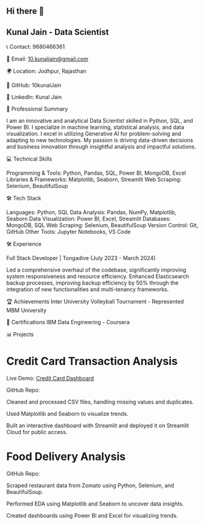 ## Hi there 👋
## Kunal Jain - Data Scientist

📞 Contact: 9680466361

📧 Email: 10.kunaljain@gmail.com

🌍 Location: Jodhpur, Rajasthan

👤 GitHub: 10kunalJain

🔗 LinkedIn: Kunal Jain

📜 Professional Summary

I am an innovative and analytical Data Scientist skilled in Python, SQL, and Power BI. I specialize in machine learning, statistical analysis, and data visualization. I excel in utilizing Generative AI for problem-solving and adapting to new technologies. My passion is driving data-driven decisions and business innovation through insightful analysis and impactful solutions.

💻 Technical Skills

Programming & Tools: Python, Pandas, SQL, Power BI, MongoDB, Excel
Libraries & Frameworks: Matplotlib, Seaborn, Streamlit
Web Scraping: Selenium, BeautifulSoup

🛠️ Tech Stack

Languages: Python, SQL
Data Analysis: Pandas, NumPy, Matplotlib, Seaborn
Data Visualization: Power BI, Excel, Streamlit
Databases: MongoDB, SQL
Web Scraping: Selenium, BeautifulSoup
Version Control: Git, GitHub
Other Tools: Jupyter Notebooks, VS Code

🛠️ Experience

Full Stack Developer | Tongadive (July 2023 - March 2024)

Led a comprehensive overhaul of the codebase, significantly improving system responsiveness and resource efficiency.
Enhanced Elasticsearch backup processes, improving backup efficiency by 50% through the integration of new functionalities and multi-tenancy frameworks.

🏆 Achievements
Inter University Volleyball Tournament - Represented MBM University

📜 Certifications
IBM Data Engineering - Coursera

📊 Projects
# Credit Card Transaction Analysis
Live Demo: [Credit Card Dashboard](https://credit-card-analysis-qgusy8lihrhygfamb5f2s8.streamlit.app/)

GitHub Repo: 

Cleaned and processed CSV files, handling missing values and duplicates.

Used Matplotlib and Seaborn to visualize trends.

Built an interactive dashboard with Streamlit and deployed it on Streamlit Cloud for public access.

# Food Delivery Analysis
GitHub Repo: 

Scraped restaurant data from Zomato using Python, Selenium, and BeautifulSoup.

Performed EDA using Matplotlib and Seaborn to uncover data insights.

Created dashboards using Power BI and Excel for visualizing trends.
<!--
**10kunalJain/10kunalJain** is a ✨ _special_ ✨ repository because its `README.md` (this file) appears on your GitHub profile.

Here are some ideas to get you started:

- 🔭 I’m currently working on ...
- 🌱 I’m currently learning ...
- 👯 I’m looking to collaborate on ...
- 🤔 I’m looking for help with ...
- 💬 Ask me about ...
- 📫 How to reach me: ...
- 😄 Pronouns: ...
- ⚡ Fun fact: ...
-->
